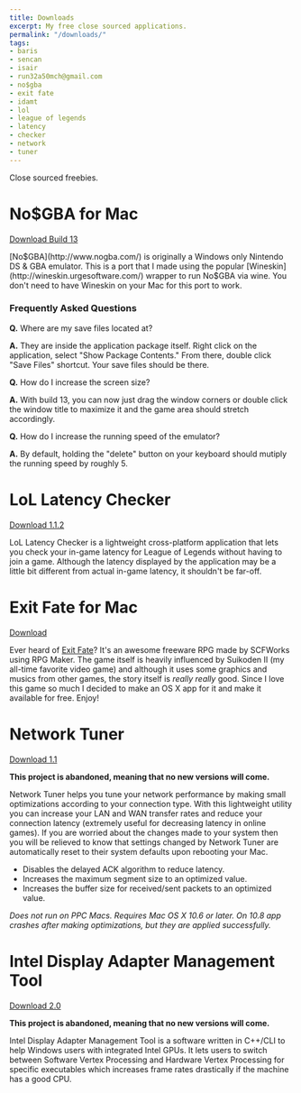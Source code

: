 ```yaml
---
title: Downloads
excerpt: My free close sourced applications.
permalink: "/downloads/"
tags:
- baris
- sencan
- isair
- run32a50mch@gmail.com
- no$gba
- exit fate
- idamt
- lol
- league of legends
- latency
- checker
- network
- tuner
---
```


Close sourced freebies.

# No$GBA for Mac

<a href="http://adf.ly/1hbZH9" class="btn btn-success">Download Build 13</a>

[No$GBA](http://www.nogba.com/) is originally a Windows only Nintendo DS & GBA emulator. This is a port that I made using the popular [Wineskin](http://wineskin.urgesoftware.com/) wrapper to run No$GBA via wine. You don't need to have Wineskin on your Mac for this port to work.

### Frequently Asked Questions

__Q.__ Where are my save files located at?

__A.__ They are inside the application package itself. Right click on the application, select "Show Package Contents." From there, double click "Save Files" shortcut. Your save files should be there.

__Q.__ How do I increase the screen size?

__A.__ With build 13, you can now just drag the window corners or double click the window title to maximize it and the game area should stretch accordingly.

__Q.__ How do I increase the running speed of the emulator?

__A.__ By default, holding the "delete" button on your keyboard should mutiply the running speed by roughly 5.

# LoL Latency Checker

<a href="http://adf.ly/awbXu" class="btn btn-success">Download 1.1.2</a>

LoL Latency Checker is a lightweight cross-platform application that lets you check your in-game latency for League of Legends without having to join a game. Although the latency displayed by the application may be a little bit different from actual in-game latency, it shouldn't be far-off.

# Exit Fate for Mac

<a href="http://ul.to/1lcfy3nq" class="btn btn-success">Download</a>

Ever heard of [Exit Fate](http://site.scfworks.com/?page_id=10)? It's an awesome freeware RPG made by SCFWorks using RPG Maker. The game itself is heavily influenced by Suikoden II (my all-time favorite video game) and although it uses some graphics and musics from other games, the story itself is _really really_ good. Since I love this game so much I decided to make an OS X app for it and make it available for free. Enjoy!

# Network Tuner

<a href="http://www.mediafire.com/?q3v9zqbqlgrs95e" class="btn btn-success">Download 1.1</a>

__This project is abandoned, meaning that no new versions will come.__

Network Tuner helps you tune your network performance by making small optimizations according to your connection type. With this lightweight utility you can increase your LAN and WAN transfer rates and reduce your connection latency (extremely useful for decreasing latency in online games). If you are worried about the changes made to your system then you will be relieved to know that settings changed by Network Tuner are automatically reset to their system defaults upon rebooting your Mac.

- Disables the delayed ACK algorithm to reduce latency.
- Increases the maximum segment size to an optimized value.
- Increases the buffer size for received/sent packets to an optimized value.

_Does not run on PPC Macs. Requires Mac OS X 10.6 or later. On 10.8 app crashes after making optimizations, but they are applied successfully._

# Intel Display Adapter Management Tool

<a href="http://uploaded.net/file/oxp1v39d" class="btn btn-success">Download 2.0</a>

__This project is abandoned, meaning that no new versions will come.__

Intel Display Adapter Management Tool is a software written in C++/CLI to help Windows users with integrated Intel GPUs. It lets users to switch between Software Vertex Processing and Hardware Vertex Processing for specific executables which increases frame rates drastically if the machine has a good CPU.
